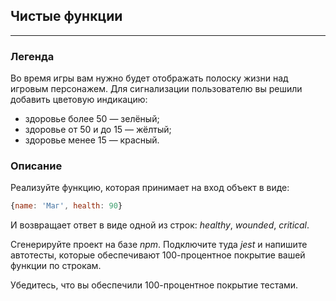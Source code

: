 ## Чистые функции
---
### Легенда
Во время игры вам нужно будет отображать полоску жизни над игровым персонажем. Для сигнализации пользователю вы решили добавить цветовую индикацию:

* здоровье более 50 — зелёный;
* здоровье от 50 и до 15 — жёлтый;
* здоровье менее 15 — красный.
### Описание
Реализуйте функцию, которая принимает на вход объект в виде:
``` js
{name: 'Маг', health: 90}
```
И возвращает ответ в виде одной из строк: *healthy*, *wounded*, *critical*.

Сгенерируйте проект на базе *npm*. Подключите туда *jest* и напишите автотесты, которые обеспечивают 100-процентное покрытие вашей функции по строкам.

Убедитесь, что вы обеспечили 100-процентное покрытие тестами.